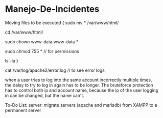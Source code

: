 # Manejo-De-Incidentes

Moving files to be executed {
sudo mv * /var/www/html/

cd /var/www/html/

sudo chown www-data:www-data *

sudo chmod 755 *    // for permissions

ls -la
}

cat /var/log/apache2/error.log      // to see error logs

when a user tries to log into the same account incorrectly multiple times, the delay to try to log in again has to be longer.
The bruteforce protection has to control both ip and account name, because the ip of the user logging in can be changed, but the name can't.


To-Do List:
    server:
        migrate servers (apache and mariadb) from XAMPP to a permanent server